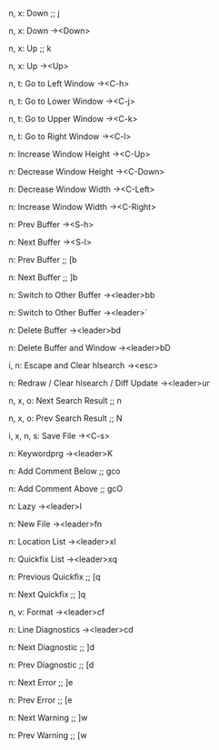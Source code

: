 n, x: Down ;; j
<!--SR:!2024-09-26,13,289-->
n, x: Down ->\<Down>
<!--SR:!2024-09-23,10,289-->
n, x: Up ;; k
<!--SR:!2024-10-25,47,309-->
n, x: Up ->\<Up>
<!--SR:!2024-10-09,22,289-->
n, t: Go to Left Window ->\<C-h>
<!--SR:!2024-09-25,12,289-->
n, t: Go to Lower Window ->\<C-j>
<!--SR:!2024-09-23,10,289-->
n, t: Go to Upper Window ->\<C-k>
<!--SR:!2024-09-23,10,289-->
n, t: Go to Right Window ->\<C-l>
<!--SR:!2024-09-24,13,287-->
n: Increase Window Height ->\<C-Up>
<!--SR:!2024-09-27,14,290-->
n: Decrease Window Height ->\<C-Down>
<!--SR:!2024-10-07,20,270-->
n: Decrease Window Width ->\<C-Left>
<!--SR:!2024-09-24,11,289-->
n: Increase Window Width ->\<C-Right>
<!--SR:!2024-09-24,11,289-->
n: Prev Buffer ->\<S-h>
<!--SR:!2024-09-21,4,170-->
n: Next Buffer ->\<S-l>
<!--SR:!2024-09-23,3,229-->
n: Prev Buffer ;; [b
<!--SR:!2024-10-22,33,287-->
n: Next Buffer ;; ]b
<!--SR:!2024-10-31,37,309-->
n: Switch to Other Buffer ->\<leader>bb
<!--SR:!2024-09-23,10,270-->
n: Switch to Other Buffer ->\<leader>`
<!--SR:!2024-09-21,1,149-->
n: Delete Buffer ->\<leader>bd
<!--SR:!2024-09-21,8,269-->
n: Delete Buffer and Window ->\<leader>bD
<!--SR:!2024-09-22,9,269-->
i, n: Escape and Clear hlsearch ->\<esc>
<!--SR:!2024-09-25,12,270-->
n: Redraw / Clear hlsearch / Diff Update ->\<leader>ur
<!--SR:!2024-09-28,9,229-->
n, x, o: Next Search Result ;; n
<!--SR:!2024-10-29,51,308-->
n, x, o: Prev Search Result ;; N
<!--SR:!2024-09-25,12,289-->
i, x, n, s: Save File ->\<C-s>
<!--SR:!2024-10-07,21,287-->
n: Keywordprg ->\<leader>K
<!--SR:!2024-09-23,7,229-->
n: Add Comment Below ;; gco
<!--SR:!2024-09-26,13,289-->
n: Add Comment Above ;; gcO
<!--SR:!2024-09-25,12,289-->
n: Lazy ->\<leader>l
<!--SR:!2024-09-22,9,269-->
n: New File ->\<leader>fn
<!--SR:!2024-09-24,8,229-->
n: Location List ->\<leader>xl
<!--SR:!2024-09-26,11,246-->
n: Quickfix List ->\<leader>xq
<!--SR:!2024-09-22,2,189-->
n: Previous Quickfix ;; [q
<!--SR:!2024-11-01,38,309-->
n: Next Quickfix ;; ]q
<!--SR:!2024-11-06,43,309-->
n, v: Format ->\<leader>cf
<!--SR:!2024-09-28,11,229-->
n: Line Diagnostics ->\<leader>cd
<!--SR:!2024-09-21,4,189-->
n: Next Diagnostic ;; ]d
<!--SR:!2024-10-29,35,309-->
n: Prev Diagnostic ;; [d
<!--SR:!2024-09-26,13,289-->
n: Next Error ;; ]e
<!--SR:!2024-10-12,22,249-->
n: Prev Error ;; [e
<!--SR:!2024-09-26,13,289-->
n: Next Warning ;; ]w
<!--SR:!2024-10-21,32,287-->
n: Prev Warning ;; [w
<!--SR:!2024-11-02,39,307-->
